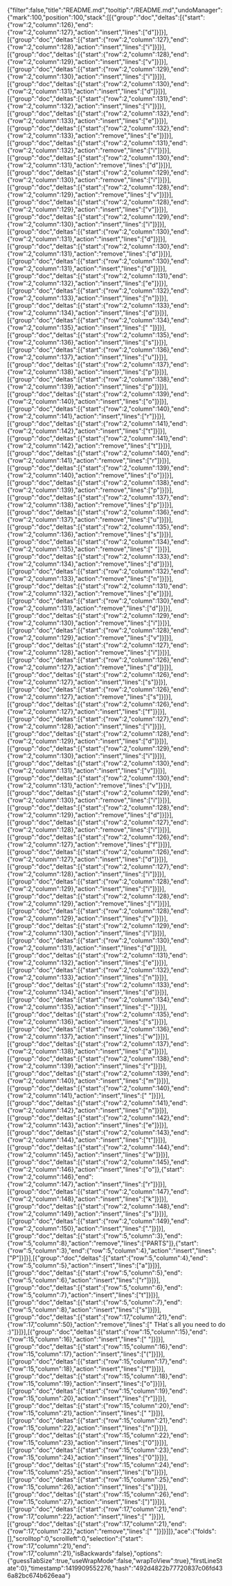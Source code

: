 {"filter":false,"title":"README.md","tooltip":"/README.md","undoManager":{"mark":100,"position":100,"stack":[[{"group":"doc","deltas":[{"start":{"row":2,"column":126},"end":{"row":2,"column":127},"action":"insert","lines":["d"]}]}],[{"group":"doc","deltas":[{"start":{"row":2,"column":127},"end":{"row":2,"column":128},"action":"insert","lines":["i"]}]}],[{"group":"doc","deltas":[{"start":{"row":2,"column":128},"end":{"row":2,"column":129},"action":"insert","lines":["v"]}]}],[{"group":"doc","deltas":[{"start":{"row":2,"column":129},"end":{"row":2,"column":130},"action":"insert","lines":["i"]}]}],[{"group":"doc","deltas":[{"start":{"row":2,"column":130},"end":{"row":2,"column":131},"action":"insert","lines":["d"]}]}],[{"group":"doc","deltas":[{"start":{"row":2,"column":131},"end":{"row":2,"column":132},"action":"insert","lines":["i"]}]}],[{"group":"doc","deltas":[{"start":{"row":2,"column":132},"end":{"row":2,"column":133},"action":"insert","lines":["e"]}]}],[{"group":"doc","deltas":[{"start":{"row":2,"column":132},"end":{"row":2,"column":133},"action":"remove","lines":["e"]}]}],[{"group":"doc","deltas":[{"start":{"row":2,"column":131},"end":{"row":2,"column":132},"action":"remove","lines":["i"]}]}],[{"group":"doc","deltas":[{"start":{"row":2,"column":130},"end":{"row":2,"column":131},"action":"remove","lines":["d"]}]}],[{"group":"doc","deltas":[{"start":{"row":2,"column":129},"end":{"row":2,"column":130},"action":"remove","lines":["i"]}]}],[{"group":"doc","deltas":[{"start":{"row":2,"column":128},"end":{"row":2,"column":129},"action":"remove","lines":["v"]}]}],[{"group":"doc","deltas":[{"start":{"row":2,"column":128},"end":{"row":2,"column":129},"action":"insert","lines":["v"]}]}],[{"group":"doc","deltas":[{"start":{"row":2,"column":129},"end":{"row":2,"column":130},"action":"insert","lines":["i"]}]}],[{"group":"doc","deltas":[{"start":{"row":2,"column":130},"end":{"row":2,"column":131},"action":"insert","lines":["d"]}]}],[{"group":"doc","deltas":[{"start":{"row":2,"column":130},"end":{"row":2,"column":131},"action":"remove","lines":["d"]}]}],[{"group":"doc","deltas":[{"start":{"row":2,"column":130},"end":{"row":2,"column":131},"action":"insert","lines":["d"]}]}],[{"group":"doc","deltas":[{"start":{"row":2,"column":131},"end":{"row":2,"column":132},"action":"insert","lines":["e"]}]}],[{"group":"doc","deltas":[{"start":{"row":2,"column":132},"end":{"row":2,"column":133},"action":"insert","lines":["n"]}]}],[{"group":"doc","deltas":[{"start":{"row":2,"column":133},"end":{"row":2,"column":134},"action":"insert","lines":["d"]}]}],[{"group":"doc","deltas":[{"start":{"row":2,"column":134},"end":{"row":2,"column":135},"action":"insert","lines":[" "]}]}],[{"group":"doc","deltas":[{"start":{"row":2,"column":135},"end":{"row":2,"column":136},"action":"insert","lines":["s"]}]}],[{"group":"doc","deltas":[{"start":{"row":2,"column":136},"end":{"row":2,"column":137},"action":"insert","lines":["u"]}]}],[{"group":"doc","deltas":[{"start":{"row":2,"column":137},"end":{"row":2,"column":138},"action":"insert","lines":["p"]}]}],[{"group":"doc","deltas":[{"start":{"row":2,"column":138},"end":{"row":2,"column":139},"action":"insert","lines":["p"]}]}],[{"group":"doc","deltas":[{"start":{"row":2,"column":139},"end":{"row":2,"column":140},"action":"insert","lines":["o"]}]}],[{"group":"doc","deltas":[{"start":{"row":2,"column":140},"end":{"row":2,"column":141},"action":"insert","lines":["r"]}]}],[{"group":"doc","deltas":[{"start":{"row":2,"column":141},"end":{"row":2,"column":142},"action":"insert","lines":["t"]}]}],[{"group":"doc","deltas":[{"start":{"row":2,"column":141},"end":{"row":2,"column":142},"action":"remove","lines":["t"]}]}],[{"group":"doc","deltas":[{"start":{"row":2,"column":140},"end":{"row":2,"column":141},"action":"remove","lines":["r"]}]}],[{"group":"doc","deltas":[{"start":{"row":2,"column":139},"end":{"row":2,"column":140},"action":"remove","lines":["o"]}]}],[{"group":"doc","deltas":[{"start":{"row":2,"column":138},"end":{"row":2,"column":139},"action":"remove","lines":["p"]}]}],[{"group":"doc","deltas":[{"start":{"row":2,"column":137},"end":{"row":2,"column":138},"action":"remove","lines":["p"]}]}],[{"group":"doc","deltas":[{"start":{"row":2,"column":136},"end":{"row":2,"column":137},"action":"remove","lines":["u"]}]}],[{"group":"doc","deltas":[{"start":{"row":2,"column":135},"end":{"row":2,"column":136},"action":"remove","lines":["s"]}]}],[{"group":"doc","deltas":[{"start":{"row":2,"column":134},"end":{"row":2,"column":135},"action":"remove","lines":[" "]}]}],[{"group":"doc","deltas":[{"start":{"row":2,"column":133},"end":{"row":2,"column":134},"action":"remove","lines":["d"]}]}],[{"group":"doc","deltas":[{"start":{"row":2,"column":132},"end":{"row":2,"column":133},"action":"remove","lines":["n"]}]}],[{"group":"doc","deltas":[{"start":{"row":2,"column":131},"end":{"row":2,"column":132},"action":"remove","lines":["e"]}]}],[{"group":"doc","deltas":[{"start":{"row":2,"column":130},"end":{"row":2,"column":131},"action":"remove","lines":["d"]}]}],[{"group":"doc","deltas":[{"start":{"row":2,"column":129},"end":{"row":2,"column":130},"action":"remove","lines":["i"]}]}],[{"group":"doc","deltas":[{"start":{"row":2,"column":128},"end":{"row":2,"column":129},"action":"remove","lines":["v"]}]}],[{"group":"doc","deltas":[{"start":{"row":2,"column":127},"end":{"row":2,"column":128},"action":"remove","lines":["i"]}]}],[{"group":"doc","deltas":[{"start":{"row":2,"column":126},"end":{"row":2,"column":127},"action":"remove","lines":["d"]}]}],[{"group":"doc","deltas":[{"start":{"row":2,"column":126},"end":{"row":2,"column":127},"action":"insert","lines":["s"]}]}],[{"group":"doc","deltas":[{"start":{"row":2,"column":126},"end":{"row":2,"column":127},"action":"remove","lines":["s"]}]}],[{"group":"doc","deltas":[{"start":{"row":2,"column":126},"end":{"row":2,"column":127},"action":"insert","lines":["f"]}]}],[{"group":"doc","deltas":[{"start":{"row":2,"column":127},"end":{"row":2,"column":128},"action":"insert","lines":["i"]}]}],[{"group":"doc","deltas":[{"start":{"row":2,"column":128},"end":{"row":2,"column":129},"action":"insert","lines":["d"]}]}],[{"group":"doc","deltas":[{"start":{"row":2,"column":129},"end":{"row":2,"column":130},"action":"insert","lines":["i"]}]}],[{"group":"doc","deltas":[{"start":{"row":2,"column":130},"end":{"row":2,"column":131},"action":"insert","lines":["v"]}]}],[{"group":"doc","deltas":[{"start":{"row":2,"column":130},"end":{"row":2,"column":131},"action":"remove","lines":["v"]}]}],[{"group":"doc","deltas":[{"start":{"row":2,"column":129},"end":{"row":2,"column":130},"action":"remove","lines":["i"]}]}],[{"group":"doc","deltas":[{"start":{"row":2,"column":128},"end":{"row":2,"column":129},"action":"remove","lines":["d"]}]}],[{"group":"doc","deltas":[{"start":{"row":2,"column":127},"end":{"row":2,"column":128},"action":"remove","lines":["i"]}]}],[{"group":"doc","deltas":[{"start":{"row":2,"column":126},"end":{"row":2,"column":127},"action":"remove","lines":["f"]}]}],[{"group":"doc","deltas":[{"start":{"row":2,"column":126},"end":{"row":2,"column":127},"action":"insert","lines":["d"]}]}],[{"group":"doc","deltas":[{"start":{"row":2,"column":127},"end":{"row":2,"column":128},"action":"insert","lines":["i"]}]}],[{"group":"doc","deltas":[{"start":{"row":2,"column":128},"end":{"row":2,"column":129},"action":"insert","lines":["i"]}]}],[{"group":"doc","deltas":[{"start":{"row":2,"column":128},"end":{"row":2,"column":129},"action":"remove","lines":["i"]}]}],[{"group":"doc","deltas":[{"start":{"row":2,"column":128},"end":{"row":2,"column":129},"action":"insert","lines":["v"]}]}],[{"group":"doc","deltas":[{"start":{"row":2,"column":129},"end":{"row":2,"column":130},"action":"insert","lines":["i"]}]}],[{"group":"doc","deltas":[{"start":{"row":2,"column":130},"end":{"row":2,"column":131},"action":"insert","lines":["d"]}]}],[{"group":"doc","deltas":[{"start":{"row":2,"column":131},"end":{"row":2,"column":132},"action":"insert","lines":["e"]}]}],[{"group":"doc","deltas":[{"start":{"row":2,"column":132},"end":{"row":2,"column":133},"action":"insert","lines":["n"]}]}],[{"group":"doc","deltas":[{"start":{"row":2,"column":133},"end":{"row":2,"column":134},"action":"insert","lines":["d"]}]}],[{"group":"doc","deltas":[{"start":{"row":2,"column":134},"end":{"row":2,"column":135},"action":"insert","lines":["-"]}]}],[{"group":"doc","deltas":[{"start":{"row":2,"column":135},"end":{"row":2,"column":136},"action":"insert","lines":["s"]}]}],[{"group":"doc","deltas":[{"start":{"row":2,"column":136},"end":{"row":2,"column":137},"action":"insert","lines":["w"]}]}],[{"group":"doc","deltas":[{"start":{"row":2,"column":137},"end":{"row":2,"column":138},"action":"insert","lines":["a"]}]}],[{"group":"doc","deltas":[{"start":{"row":2,"column":138},"end":{"row":2,"column":139},"action":"insert","lines":["r"]}]}],[{"group":"doc","deltas":[{"start":{"row":2,"column":139},"end":{"row":2,"column":140},"action":"insert","lines":["m"]}]}],[{"group":"doc","deltas":[{"start":{"row":2,"column":140},"end":{"row":2,"column":141},"action":"insert","lines":[" "]}]}],[{"group":"doc","deltas":[{"start":{"row":2,"column":141},"end":{"row":2,"column":142},"action":"insert","lines":["n"]}]}],[{"group":"doc","deltas":[{"start":{"row":2,"column":142},"end":{"row":2,"column":143},"action":"insert","lines":["e"]}]}],[{"group":"doc","deltas":[{"start":{"row":2,"column":143},"end":{"row":2,"column":144},"action":"insert","lines":["t"]}]}],[{"group":"doc","deltas":[{"start":{"row":2,"column":144},"end":{"row":2,"column":145},"action":"insert","lines":["w"]}]}],[{"group":"doc","deltas":[{"start":{"row":2,"column":145},"end":{"row":2,"column":146},"action":"insert","lines":["o"]},{"start":{"row":2,"column":146},"end":{"row":2,"column":147},"action":"insert","lines":["r"]}]}],[{"group":"doc","deltas":[{"start":{"row":2,"column":147},"end":{"row":2,"column":148},"action":"insert","lines":["k"]}]}],[{"group":"doc","deltas":[{"start":{"row":2,"column":148},"end":{"row":2,"column":149},"action":"insert","lines":["s"]}]}],[{"group":"doc","deltas":[{"start":{"row":2,"column":149},"end":{"row":2,"column":150},"action":"insert","lines":["."]}]}],[{"group":"doc","deltas":[{"start":{"row":5,"column":3},"end":{"row":5,"column":8},"action":"remove","lines":["PARTS"]},{"start":{"row":5,"column":3},"end":{"row":5,"column":4},"action":"insert","lines":["P"]}]}],[{"group":"doc","deltas":[{"start":{"row":5,"column":4},"end":{"row":5,"column":5},"action":"insert","lines":["a"]}]}],[{"group":"doc","deltas":[{"start":{"row":5,"column":5},"end":{"row":5,"column":6},"action":"insert","lines":["r"]}]}],[{"group":"doc","deltas":[{"start":{"row":5,"column":6},"end":{"row":5,"column":7},"action":"insert","lines":["t"]}]}],[{"group":"doc","deltas":[{"start":{"row":5,"column":7},"end":{"row":5,"column":8},"action":"insert","lines":["s"]}]}],[{"group":"doc","deltas":[{"start":{"row":17,"column":21},"end":{"row":17,"column":50},"action":"remove","lines":[" THat´s all you need to do :)"]}]}],[{"group":"doc","deltas":[{"start":{"row":15,"column":15},"end":{"row":15,"column":16},"action":"insert","lines":[" "]}]}],[{"group":"doc","deltas":[{"start":{"row":15,"column":16},"end":{"row":15,"column":17},"action":"insert","lines":["("]}]}],[{"group":"doc","deltas":[{"start":{"row":15,"column":17},"end":{"row":15,"column":18},"action":"insert","lines":["f"]}]}],[{"group":"doc","deltas":[{"start":{"row":15,"column":18},"end":{"row":15,"column":19},"action":"insert","lines":["o"]}]}],[{"group":"doc","deltas":[{"start":{"row":15,"column":19},"end":{"row":15,"column":20},"action":"insert","lines":["r"]}]}],[{"group":"doc","deltas":[{"start":{"row":15,"column":20},"end":{"row":15,"column":21},"action":"insert","lines":[" "]}]}],[{"group":"doc","deltas":[{"start":{"row":15,"column":21},"end":{"row":15,"column":22},"action":"insert","lines":["n"]}]}],[{"group":"doc","deltas":[{"start":{"row":15,"column":22},"end":{"row":15,"column":23},"action":"insert","lines":["0"]}]}],[{"group":"doc","deltas":[{"start":{"row":15,"column":23},"end":{"row":15,"column":24},"action":"insert","lines":["0"]}]}],[{"group":"doc","deltas":[{"start":{"row":15,"column":24},"end":{"row":15,"column":25},"action":"insert","lines":["b"]}]}],[{"group":"doc","deltas":[{"start":{"row":15,"column":25},"end":{"row":15,"column":26},"action":"insert","lines":["s"]}]}],[{"group":"doc","deltas":[{"start":{"row":15,"column":26},"end":{"row":15,"column":27},"action":"insert","lines":[")"]}]}],[{"group":"doc","deltas":[{"start":{"row":17,"column":21},"end":{"row":17,"column":22},"action":"insert","lines":[" "]}]}],[{"group":"doc","deltas":[{"start":{"row":17,"column":21},"end":{"row":17,"column":22},"action":"remove","lines":[" "]}]}]]},"ace":{"folds":[],"scrolltop":0,"scrollleft":0,"selection":{"start":{"row":17,"column":21},"end":{"row":17,"column":21},"isBackwards":false},"options":{"guessTabSize":true,"useWrapMode":false,"wrapToView":true},"firstLineState":0},"timestamp":1419909552276,"hash":"492d4822b77720837c06fd436a82bc674b626eaa"}